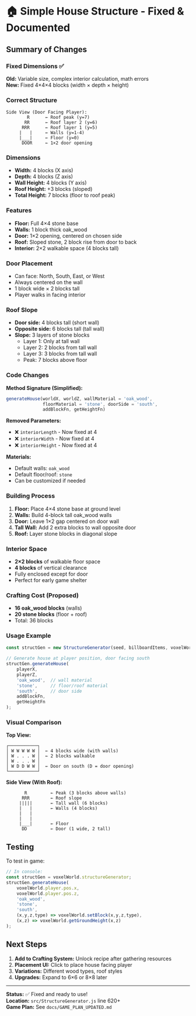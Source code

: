 # 🏠 Simple House Structure - Fixed & Documented

## Summary of Changes

### Fixed Dimensions ✅
**Old:** Variable size, complex interior calculation, math errors  
**New:** Fixed 4×4×4 blocks (width × depth × height)

### Correct Structure
```
Side View (Door Facing Player):
        R      ← Roof peak (y=7)
       RR      ← Roof layer 2 (y=6)  
      RRR      ← Roof layer 1 (y=5)
     |   |     ← Walls (y=1-4)
     |___|     ← Floor (y=0)
      DOOR     ← 1×2 door opening
```

### Dimensions
- **Width:** 4 blocks (X axis)
- **Depth:** 4 blocks (Z axis)  
- **Wall Height:** 4 blocks (Y axis)
- **Roof Height:** +3 blocks (sloped)
- **Total Height:** 7 blocks (floor to roof peak)

### Features
- **Floor:** Full 4×4 stone base
- **Walls:** 1 block thick oak_wood
- **Door:** 1×2 opening, centered on chosen side
- **Roof:** Sloped stone, 2 block rise from door to back
- **Interior:** 2×2 walkable space (4 blocks tall)

### Door Placement
- Can face: North, South, East, or West
- Always centered on the wall
- 1 block wide × 2 blocks tall
- Player walks in facing interior

### Roof Slope
- **Door side:** 4 blocks tall (short wall)
- **Opposite side:** 6 blocks tall (tall wall)
- **Slope:** 3 layers of stone blocks
  - Layer 1: Only at tall wall
  - Layer 2: 2 blocks from tall wall
  - Layer 3: 3 blocks from tall wall
  - Peak: 7 blocks above floor

### Code Changes

**Method Signature (Simplified):**
```javascript
generateHouse(worldX, worldZ, wallMaterial = 'oak_wood', 
              floorMaterial = 'stone', doorSide = 'south', 
              addBlockFn, getHeightFn)
```

**Removed Parameters:**
- ❌ `interiorLength` - Now fixed at 4
- ❌ `interiorWidth` - Now fixed at 4  
- ❌ `interiorHeight` - Now fixed at 4

**Materials:**
- Default walls: `oak_wood`
- Default floor/roof: `stone`
- Can be customized if needed

### Building Process

1. **Floor:** Place 4×4 stone base at ground level
2. **Walls:** Build 4-block tall oak_wood walls
3. **Door:** Leave 1×2 gap centered on door wall
4. **Tall Wall:** Add 2 extra blocks to wall opposite door
5. **Roof:** Layer stone blocks in diagonal slope

### Interior Space
- **2×2 blocks** of walkable floor space
- **4 blocks** of vertical clearance
- Fully enclosed except for door
- Perfect for early game shelter

### Crafting Cost (Proposed)
- **16 oak_wood blocks** (walls)
- **20 stone blocks** (floor + roof)
- Total: 36 blocks

### Usage Example
```javascript
const structGen = new StructureGenerator(seed, billboardItems, voxelWorld);

// Generate house at player position, door facing south
structGen.generateHouse(
    playerX, 
    playerZ,
    'oak_wood',  // wall material
    'stone',     // floor/roof material  
    'south',     // door side
    addBlockFn,
    getHeightFn
);
```

### Visual Comparison

**Top View:**
```
┌───────────┐
│ W W W W W │  ← 4 blocks wide (with walls)
│ W . . . W │  ← 2 blocks walkable
│ W . . . W │
│ W D D W W │  ← Door on south (D = door opening)
└───────────┘
```

**Side View (With Roof):**
```
       R         ← Peak (3 blocks above walls)
      RRR        ← Roof slope
     |||||       ← Tall wall (6 blocks)
     |   |       ← Walls (4 blocks)
     |   |
     |   |
     |___|       ← Floor
      DD         ← Door (1 wide, 2 tall)
```

## Testing

To test in game:
```javascript
// In console:
const structGen = voxelWorld.structureGenerator;
structGen.generateHouse(
    voxelWorld.player.pos.x, 
    voxelWorld.player.pos.z,
    'oak_wood',
    'stone', 
    'south',
    (x,y,z,type) => voxelWorld.setBlock(x,y,z,type),
    (x,z) => voxelWorld.getGroundHeight(x,z)
);
```

## Next Steps

1. **Add to Crafting System:** Unlock recipe after gathering resources
2. **Placement UI:** Click to place house facing player
3. **Variations:** Different wood types, roof styles
4. **Upgrades:** Expand to 6×6 or 8×8 later

---

**Status:** ✅ Fixed and ready to use!  
**Location:** `src/StructureGenerator.js` line 620+  
**Game Plan:** See `docs/GAME_PLAN_UPDATED.md`
